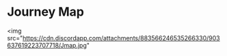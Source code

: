 # Journey Map

<img src="https://cdn.discordapp.com/attachments/883566246535266330/903637619223707718/Jmap.jpg"
